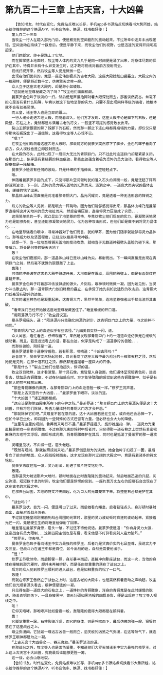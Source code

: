 # 第九百二十三章 上古天宫，十大凶兽
        【告知书友，时代在变化，免费站点难以长存，手机app多书源站点切换看书大势所趋，站长给你推荐的这个换源APP，听书音色多、换源、找书都好使！】
       第九百二十三章
       当牧尘一行人在踏入那光门后，便是察觉到空间剧烈的震动起来，不过所幸中途并未出现差错，空间波动在持续了十数息后，便是平静下来，而牧尘他们的视野，也是迅速的变得开阔明亮起来。
       他们的脚掌，终于是踏上了实地。
       而在脚掌落上地面时，牧尘等人体内的灵力几乎是同一时间便是涌了出来，将身体尽数的保护在其中，待得并未有什么异变发生时，这才敢将视线对着前方投射而去。
       视线扫视开来，然后牧尘等人便是微微一怔。
       出现在他们面前的，竟是一座宏伟到极点的古老大殿，这座大殿犹如山岳矗立，大殿之内的一根殿柱，便是将近数千丈，仿佛擎天之柱一般。
       众人立于这座古老大殿内，却是渺小如蝼蚁。
       “这就是地至尊秘藏之内了吗？”牧尘他们面面相觑。
       曼荼罗金色眸子淡淡的一扫，然后便是直接抬脚对着大殿深处而去，那番淡然姿态，丝毫不担心是否有着什么陷阱，毕竟以她这下位地至尊的实力，只要不是出现同样等级的强者，她根本就不会有丝毫忌惮。
       而三皇，诸王等人也是立即的跟上。
       一行人缓步走进古老大殿，而随着深入，他们方才发现，这座大殿不论是脚下的石板，还是殿壁，石柱之上，竟然都是布满着古老的符文，一股坚不可摧的感觉散发出来。
       裂山王脚掌狠狠的跺了跺脚下的石板，然而那一脚之下连山峰都得崩塌的力量，却仅仅只是将那块石板跺出了一道缝隙，这看得牧尘等人心惊不已。
       “嗯？”
       在牧尘他们观测着这座古老大殿时，那最前方的曼荼罗突然停下了脚步，金色的眸子看向了前方，众人视线也是立即投射而去。
       在大殿的尽头，此时出现了一扇巨大无比的青铜巨门，只不过此时这道巨门却是紧紧关闭，在那巨门上，似乎是有着粘稠的鲜血痕迹，那些血迹蕴含着极为恐怖的灵力波动，看得牧尘等人眼皮都是一阵抽搐。
       曼荼罗小脸没有任何的波动，只是纤细的手指伸出，凌空轻轻点下。
       嗡。
       伴随着曼荼罗手指的点下，只见得那片空间顿时犹如落入石头的湖面一般，竟是泛起了阵阵的涟漪波动，下一刻，恐怖的灵力铺天盖地的汇聚而来，涟漪之中，一道庞大而尖锐的晶体山峰，缓缓的钻了出来。
       那晶体山峰山顶直接是对准着那青铜大门，晶光闪耀间，竟是透着一种无法形容的锋锐之力。
       后方的牧尘等人见状，都是眼皮一阵跳动，因为他们能够感觉得出来，那晶体山峰乃是曼荼罗直接将这片天地间的灵力吸扯而来，然后蛮横压缩，直接将灵力压缩成了实质...
       这简简单单的一手，就凸显出了地至尊的恐怖，毕竟以牧尘他们现在的实力，要凝聚天地灵力也是能够办到，甚至还能够凝聚天地灵力，化为各种攻击形式，但他们却是做不到将灵力晶体化...
       在地至尊强者的眼中，寻常神器对于他们而言，犹如草芥，因为他们随手就能够将灵力晶体化，那等威力以及坚固程度，已经足以媲美寻常神器。
       试想一下，当一位地至尊铺天盖地的发动攻势，就相当于无数道神器劈头盖脸的砸下来，那等威力，将会是何等的毁天灭地？
       轰！
       在牧尘他们震撼间，那一道晶体山峰已是以山峰为尖，暴射而出，下一瞬间直接是出现在青铜巨门之前，然后毫不犹豫的狠狠轰了上去。
       轰隆！
       可怕的冲击波在这古老大殿中肆虐开来，大地都是在震动，周围的殿壁上，都是有着裂纹在蔓延开来。
       曼荼罗金色眸子盯着那冲击波肆虐的源头，片刻后，眼神顿时微微一凝，因为她见到，当灵力冲击散去时，那一道青铜大门依旧稳稳的矗立，在承受了她先前如此猛烈的攻击后，这青铜大门丝毫没有破碎的迹象。
       后方的诸王神色也是凝重起来，这青铜大门，果然不简单，连地至尊强者出手都无法将其击破。
       “看来我们已经开始被这座地至尊秘藏困住了。”睡皇缓缓的开口道。
       “用陨落源丹行不行？”牧尘提议道。
       曼荼罗摇摇头，道：“陨落源丹只能融化同源的封印，这青铜巨门之上的力量，与之前并不相同。”
       “那青铜大门之上的血迹似乎有些古怪。”九幽美目突然一闪，道。
       众人闻言，连忙看去，仔细观看下，果然是发现那青铜巨门上的一道道血迹仿佛是在缓缓的蠕动着，而且，若是远远看去的话，那些血迹，似乎是构成了一道道狰狞的兽脸...
       而那些兽脸，刚好是十道。
       曼荼罗望着那十道狰狞兽脸，若有所思，喃喃道：“十凶古阵吗？”
       话音落下，曼荼罗突然扬起脸颊，目光看向了这座大殿中最为粗壮的十根擎天柱之顶，然后她便是见到，在那十道石柱之顶，赫然都是盘踞着一座巨大的石像。
       “那是什么？”裂山王他们也是抬起头，惊讶的道。
       牧尘双目微眯，这才看清楚，那十具石像，竟皆是人身兽面，他们通体呈现暗青色彩，远远看去，犹如是青铜雕像，不过在仔细感应时，方才能够隐隐的感觉到这些青铜雕像中，似乎是有着惊人的煞气释放出来。
       “那些青铜雕像的面庞，与那青铜巨门上的血迹兽脸一模一样。”修罗王沉声道。
       “那是上古天宫的十大凶兽...”曼荼罗垂下眼帘，淡淡的道。
       “十大凶兽？”诸王面面相觑。
       “这应该是那第四殿主所布下的守护之阵。”曼荼罗道：“那青铜巨门上的力量源头便是这十大凶兽，只有将它们除掉，失去力量维持的青铜大门方才会开启。”
       “那就除掉它们吧。”灵瞳皇不甚在意的道，这十大凶兽若是在生前，或许他还会忌惮一下，但如今早已坐化，即将因为一些特殊的方式还留有力量，但必然也会大为的降低。
       “这里有这里的规则，鲁莽而来可行不通。”曼荼罗摇摇头，旋即她屈指一弹，一道灵力光束直接是射向一座青铜雕像，不过在那光束即将射中后者时，只见得那一道石柱之上突然有着密密麻麻的古老符文浮现，而后形成光幕，将青铜雕像护在其后，同时也是抵消了曼荼罗的那一道攻击。
       灵瞳皇见状，不由得一怔，眉头皱起。
       “既然有规则，那就按照规则来吧。”曼荼罗倒是颇为的淡然，她金色眸子扫视了一圈，最后看向了前方的地面，众人视线投射而去，这才发现在那片辽阔的大殿之中，竟是有着诸多的符文铭刻。
       曼荼罗再度屈指一弹，灵力射出，射进了那片符文铭刻中。
       轰隆。
       当那道灵力射进那片大地时，顿时地面在此时轰隆隆的震动起来，然后地面迅速的升起，灰尘弥漫，短短数十息的时间，牧尘他们便是惊愕的见到，一座约莫万丈左右的超级石台出现在了这座古老的大殿之中。
       在那石台周围，古老的符文冲天而起，化为巨大的光幕笼罩下来，将整座石台都是护在其中。
       “战台吗？”
       曼荼罗见状，目光一闪，便是明白了过来，而后她看向睡皇，后者轻轻点头，身形顿时暴射而出，直接对着战台落去。
       不过就在睡皇刚刚接触到战台周围的光罩时，那里的灵力波动顿时疯狂的波动起来，紧接着光芒一闪，竟是硬生生的将睡皇给弹射了回来。
       睡皇落在曼荼罗身旁，眉头一皱，不过还不待他说话，曼荼罗便是道：“你自身灵力太强，这座战台有灵力限制...这第四殿主倒也是有趣，看来他是不打算看见别人蛮力破阵。”
       “修罗王，你去吧。”
       曼荼罗金色眸子看向诸王中实力最强的修罗王，后者乃是货真价实的七品至尊，虽说实力不及三皇，但战斗力在诸王中却是首位，如今出战的话，自然是需要他出手。
       “是！”
       修罗王恭敬领命，而后脚掌一跺，身形暴冲而起，直接冲向那座战台，而这一次，当他的身体在接触到那光罩时，却并未再被排挤，而是任由他重重的落在了战台之上。
       后方的众人见到修罗王顺利的进入战台，也是如释重负的松了一口气。
       轰隆！
       而就在修罗王傲然立于战台之上时，这座古老的大殿中，也是突然有着震动之声响起，牧尘他们目光顺着源头看去，眼神便是猛的一凝。
       只见得在那一道巨大的石柱之上，一道狰狞的青铜雕像，浑身的青铜竟是在此时缓慢的脱落，随着青铜的落下，一具身披黑甲，体形壮硕如黑塔般的凶悍身影，便是出现在了牧尘等人视线之中。
       吼！
       它仰天咆哮，那咆哮声犹如雷霆一般，轰隆隆的震得大殿都是在颤抖着。
       轰！
       它脚掌重重一跺，石柱裂缝浮现，而它的身体，则是呼啸而下，最后仿佛炮弹一般，狠狠的落在了这座战台之上。
       烟尘弥漫间，它犹如一尊远古凶兽一般而立，滔天般的凶煞之气弥漫，在这等煞气下，就连修罗王眼神都是为之一凝。
       “上古天宫十大凶兽之一，吞天魔蛟。”曼荼罗淡淡的道。
       在那战台之外，牧尘等人也是面色凝重，不知道他们大罗天域诸王中实力最强的修罗王，对上这上古天宫十大凶兽，究竟最后谁能够更胜一筹。
       这一战，必会山崩地裂。
       【告知书友，时代在变化，免费站点难以长存，手机app多书源站点切换看书大势所趋，站长给你推荐的这个换源APP，听书音色多、换源、找书都好使！】